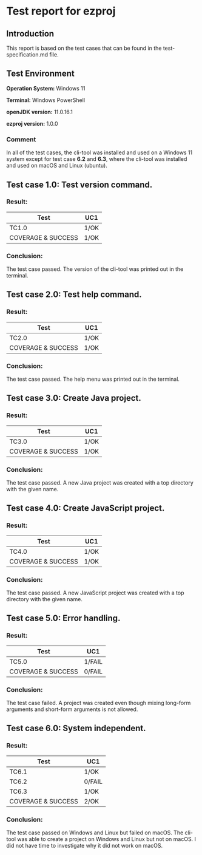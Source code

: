 # Test report for ezproj

## Introduction 

This report is based on the test cases that can be found in the test-specification.md file.

## Test Environment 
**Operation System:** Windows 11

**Terminal:** Windows PowerShell

**openJDK version:** 11.0.16.1

**ezproj version:** 1.0.0

### Comment
In all of the test cases, the cli-tool was installed and used on a Windows 11 system except for test case **6.2** and **6.3**, where the cli-tool was installed and used on macOS and Linux (ubuntu).

## Test case 1.0: Test version command.

### Result:

| Test        | UC1  |
|-------------|------|
| TC1.0       | 1/OK |
| COVERAGE & SUCCESS | 1/OK |

### Conclusion:
The test case passed. The version of the cli-tool was printed out in the terminal.

## Test case 2.0: Test help command.

### Result:

| Test        | UC1  |
|-------------|------|
| TC2.0       | 1/OK |
| COVERAGE & SUCCESS | 1/OK |

### Conclusion:
The test case passed. The help menu was printed out in the terminal.

## Test case 3.0: Create Java project.

### Result:

| Test        | UC1  |
|-------------|------|
| TC3.0       | 1/OK |
| COVERAGE & SUCCESS | 1/OK |

### Conclusion:
The test case passed. A new Java project was created with a top directory with the given name.

## Test case 4.0: Create JavaScript project.

### Result: 

| Test        | UC1  |
|-------------|------|
| TC4.0       | 1/OK |
| COVERAGE & SUCCESS | 1/OK |


### Conclusion:
The test case passed. A new JavaScript project was created with a top directory with the given name.

## Test case 5.0: Error handling.

### Result:

| Test        | UC1  |
|-------------|------|
| TC5.0       | 1/FAIL |
| COVERAGE & SUCCESS | 0/FAIL 

### Conclusion:
The test case failed. A project was created even though mixing long-form arguments and short-form arguments is not allowed.

## Test case 6.0: System independent.

### Result:

| Test        | UC1  |
|-------------|------|
| TC6.1       | 1/OK |
| TC6.2       | 0/FAIL |
| TC6.3       | 1/OK |
| COVERAGE & SUCCESS | 2/OK |

### Conclusion:
The test case passed on Windows and Linux but failed on macOS. The cli-tool was able to create a project on Windows and Linux but not on macOS. I did not have time to investigate why it did not work on macOS.

